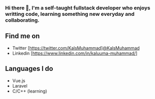 ### Hi there 👋, I'm a self-taught fullstack developer who enjoys writting code, learning something new everyday and collaborating.

## Find me on

- Twitter [https://twitter.com/KalsMuhammad]@KalsMuhammad
- Linkedin [https://www.linkedin.com/in/kaluuma-muhammad/]

## Languages I do
- Vue.js
- Laravel
- C/C++ (learning)
